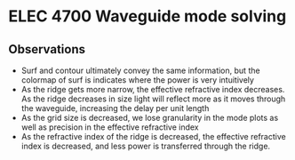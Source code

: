 # ELEC 4700 Waveguide mode solving

## Observations

- Surf and contour ultimately convey the same information, but the colormap of surf is indicates where the power is very intuitively 
- As the ridge gets more narrow, the effective refractive index decreases. As the ridge decreases in size light will reflect more as it moves through the waveguide, increasing the delay per unit length
- As the grid size is decreased, we lose granularity in the mode plots as well as precision in the effective refractive index
- As the refractive index of the ridge is decreased, the effective refractive index is decreased, and less power is transferred through the ridge.